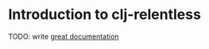 # Introduction to clj-relentless

TODO: write [great documentation](http://jacobian.org/writing/what-to-write/)
